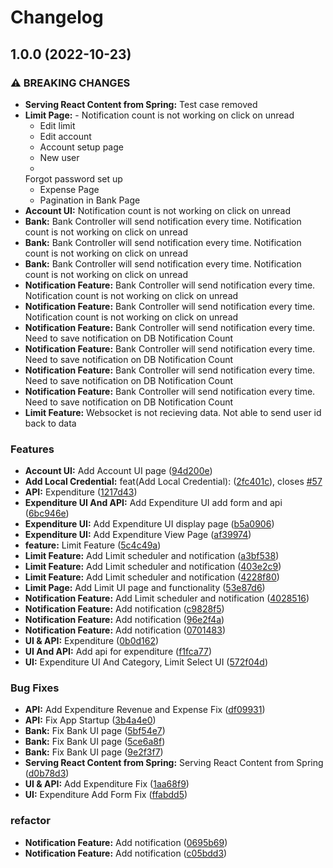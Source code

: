 # Changelog

## 1.0.0 (2022-10-23)


### ⚠ BREAKING CHANGES

* **Serving React Content from Spring:** Test case removed
* **Limit Page:** - Notification count is not working on click on unread
    - Edit limit
    - Edit account
    - Account setup page
    - New user
    -
    Forgot password set up
    - Expense Page
    - Pagination in Bank Page
* **Account UI:** Notification count is not working on click on unread
* **Bank:** Bank Controller will send notification every time. Notification count is not working on click on unread
* **Bank:** Bank Controller will send notification every time. Notification count is not working on click on unread
* **Bank:** Bank Controller will send notification every time. Notification count is not working on click on unread
* **Notification Feature:** Bank Controller will send notification every time. Notification count is not working on click on unread
* **Notification Feature:** Bank Controller will send notification every time. Notification count is not working on click on unread
* **Notification Feature:** Bank Controller will send notification every time. Need to save notification on DB Notification Count
* **Notification Feature:** Bank Controller will send notification every time. Need to save notification on DB Notification Count
* **Notification Feature:** Bank Controller will send notification every time. Need to save notification on DB Notification Count
* **Notification Feature:** Bank Controller will send notification every time. Need to save notification on DB Notification Count
* **Limit Feature:** Websocket is not recieving data. Not able to send user id back to data

### Features

* **Account UI:** Add Account UI page ([94d200e](https://github.com/codesnaper/expense/commit/94d200e59d748ed83a1677686c574df4e5fe0f81))
* **Add Local Credential:** feat(Add Local Credential):  ([2fc401c](https://github.com/codesnaper/expense/commit/2fc401c69c1483978385427f7243d77855dcbce8)), closes [#57](https://github.com/codesnaper/expense/issues/57)
* **API:** Expenditure ([1217d43](https://github.com/codesnaper/expense/commit/1217d43ada2838784561ea6bce5cf7bbc05ba880))
* **Expenditure UI And API:** Add Expenditure UI add form and api ([6bc946e](https://github.com/codesnaper/expense/commit/6bc946e8b53befcf36d59e6380922c120ebffff2))
* **Expenditure UI:** Add Expenditure UI display page ([b5a0906](https://github.com/codesnaper/expense/commit/b5a0906200a32280791a5839a174580b1323081e))
* **Expenditure UI:** Add Expenditure View Page ([af39974](https://github.com/codesnaper/expense/commit/af399742002175ca83ee03e8c34cc533010a82f5))
* **feature:** Limit Feature ([5c4c49a](https://github.com/codesnaper/expense/commit/5c4c49a1fa2aee680128f640a8e585c01f6dd1f0))
* **Limit Feature:** Add Limit scheduler and notification ([a3bf538](https://github.com/codesnaper/expense/commit/a3bf53896a4dd5e2ec3167e8bf15b19825e0c172))
* **Limit Feature:** Add Limit scheduler and notification ([403e2c9](https://github.com/codesnaper/expense/commit/403e2c938f22a4ca5876f9e07a0e18bfdf047d2a))
* **Limit Feature:** Add Limit scheduler and notification ([4228f80](https://github.com/codesnaper/expense/commit/4228f80b6d02097412fd9cf8da1929380ff3e88e))
* **Limit Page:** Add Limit UI page and functionality ([53e87d6](https://github.com/codesnaper/expense/commit/53e87d67b5cd779abfc274cc1102a6b03e7e8594))
* **Notification Feature:** Add Limit scheduler and notification ([4028516](https://github.com/codesnaper/expense/commit/40285166bc9b4f75f0a75c11a7fbc8794da9b9ee))
* **Notification Feature:** Add notification ([c9828f5](https://github.com/codesnaper/expense/commit/c9828f50a028d8a34e5881d6f4a4d903150f7e11))
* **Notification Feature:** Add notification ([96e2f4a](https://github.com/codesnaper/expense/commit/96e2f4a603afb76c66f458e3408a8d03ff3ec488))
* **Notification Feature:** Add notification ([0701483](https://github.com/codesnaper/expense/commit/0701483c1b048f49001c9d66ebc4d8d0b23d01df))
* **UI & API:** Expenditure ([0b0d162](https://github.com/codesnaper/expense/commit/0b0d1623e963323d2261a3d259608de086899ca0))
* **UI And API:** Add api for expenditure ([f1fca77](https://github.com/codesnaper/expense/commit/f1fca774094ea6c5ef7dcdcc0546189e6b864bf3))
* **UI:** Expenditure UI And Category, Limit Select UI ([572f04d](https://github.com/codesnaper/expense/commit/572f04d102c2a03d237b474a0d2cd520cf3c7aef))


### Bug Fixes

* **API:** Add Expenditure Revenue and Expense Fix ([df09931](https://github.com/codesnaper/expense/commit/df09931b5676290ec567a86ca361f293977c0abe))
* **API:** Fix App Startup ([3b4a4e0](https://github.com/codesnaper/expense/commit/3b4a4e02d81810544fd8329fb9f3732c214f3b55))
* **Bank:** Fix Bank UI page ([5bf54e7](https://github.com/codesnaper/expense/commit/5bf54e788902d2cf8941e1115f07a267df45b622))
* **Bank:** Fix Bank UI page ([5ce6a8f](https://github.com/codesnaper/expense/commit/5ce6a8fdcffdb1f44ce1e1e8f0b0593029a7e616))
* **Bank:** Fix Bank UI page ([9e2f3f7](https://github.com/codesnaper/expense/commit/9e2f3f78bf95bb483f71f4f50ad69f1179250cd6))
* **Serving React Content from Spring:** Serving React Content from Spring ([d0b78d3](https://github.com/codesnaper/expense/commit/d0b78d3c640b5274ff0beda723ce28cdca1006d1))
* **UI & API:** Add Expenditure Fix ([1aa68f9](https://github.com/codesnaper/expense/commit/1aa68f95ddb50864999ae836c0619319f115be34))
* **UI:** Expenditure Add Form Fix ([ffabdd5](https://github.com/codesnaper/expense/commit/ffabdd581c26a5898428029e88a4e0b39f1489c0))


### refactor

* **Notification Feature:** Add notification ([0695b69](https://github.com/codesnaper/expense/commit/0695b690138aac50820cb180bcde681920176d87))
* **Notification Feature:** Add notification ([c05bdd3](https://github.com/codesnaper/expense/commit/c05bdd3705fb41fdedc563d0630cbac2a6f35660))
